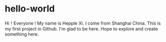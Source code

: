 # hello-world

Hi！Everyone ! My name is Hepple Xi. I come from Shanghai China.
This is my first project in Github. I'm glad to be here.
Hope to explore and create something here.
